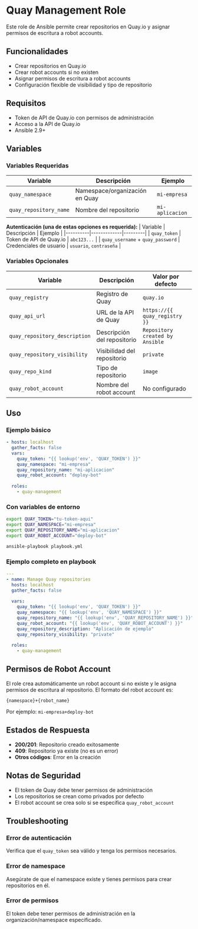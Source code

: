 # Quay Management Role

Este role de Ansible permite crear repositorios en Quay.io y asignar permisos de escritura a robot accounts.

## Funcionalidades

- Crear repositorios en Quay.io
- Crear robot accounts si no existen
- Asignar permisos de escritura a robot accounts
- Configuración flexible de visibilidad y tipo de repositorio

## Requisitos

- Token de API de Quay.io con permisos de administración
- Acceso a la API de Quay.io
- Ansible 2.9+

## Variables

### Variables Requeridas

| Variable | Descripción | Ejemplo |
|----------|-------------|---------|
| `quay_namespace` | Namespace/organización en Quay | `mi-empresa` |
| `quay_repository_name` | Nombre del repositorio | `mi-aplicacion` |

**Autenticación (una de estas opciones es requerida):**
| Variable | Descripción | Ejemplo |
|----------|-------------|---------|
| `quay_token` | Token de API de Quay.io | `abc123...` |
| `quay_username` + `quay_password` | Credenciales de usuario | `usuario`, `contraseña` |

### Variables Opcionales

| Variable | Descripción | Valor por defecto |
|----------|-------------|-------------------|
| `quay_registry` | Registro de Quay | `quay.io` |
| `quay_api_url` | URL de la API de Quay | `https://{{ quay_registry }}` |
| `quay_repository_description` | Descripción del repositorio | `Repository created by Ansible` |
| `quay_repository_visibility` | Visibilidad del repositorio | `private` |
| `quay_repo_kind` | Tipo de repositorio | `image` |
| `quay_robot_account` | Nombre del robot account | No configurado |

## Uso

### Ejemplo básico

```yaml
- hosts: localhost
  gather_facts: false
  vars:
    quay_token: "{{ lookup('env', 'QUAY_TOKEN') }}"
    quay_namespace: "mi-empresa"
    quay_repository_name: "mi-aplicacion"
    quay_robot_account: "deploy-bot"
  
  roles:
    - quay-management
```

### Con variables de entorno

```bash
export QUAY_TOKEN="tu-token-aqui"
export QUAY_NAMESPACE="mi-empresa"
export QUAY_REPOSITORY_NAME="mi-aplicacion"
export QUAY_ROBOT_ACCOUNT="deploy-bot"

ansible-playbook playbook.yml
```

### Ejemplo completo en playbook

```yaml
---
- name: Manage Quay repositories
  hosts: localhost
  gather_facts: false
  
  vars:
    quay_token: "{{ lookup('env', 'QUAY_TOKEN') }}"
    quay_namespace: "{{ lookup('env', 'QUAY_NAMESPACE') }}"
    quay_repository_name: "{{ lookup('env', 'QUAY_REPOSITORY_NAME') }}"
    quay_robot_account: "{{ lookup('env', 'QUAY_ROBOT_ACCOUNT') }}"
    quay_repository_description: "Aplicación de ejemplo"
    quay_repository_visibility: "private"
  
  roles:
    - quay-management
```

## Permisos de Robot Account

El role crea automáticamente un robot account si no existe y le asigna permisos de escritura al repositorio. El formato del robot account es:

```
{namespace}+{robot_name}
```

Por ejemplo: `mi-empresa+deploy-bot`

## Estados de Respuesta

- **200/201**: Repositorio creado exitosamente
- **409**: Repositorio ya existe (no es un error)
- **Otros códigos**: Error en la creación

## Notas de Seguridad

- El token de Quay debe tener permisos de administración
- Los repositorios se crean como privados por defecto
- El robot account se crea solo si se especifica `quay_robot_account`

## Troubleshooting

### Error de autenticación
Verifica que el `quay_token` sea válido y tenga los permisos necesarios.

### Error de namespace
Asegúrate de que el namespace existe y tienes permisos para crear repositorios en él.

### Error de permisos
El token debe tener permisos de administración en la organización/namespace especificado.
